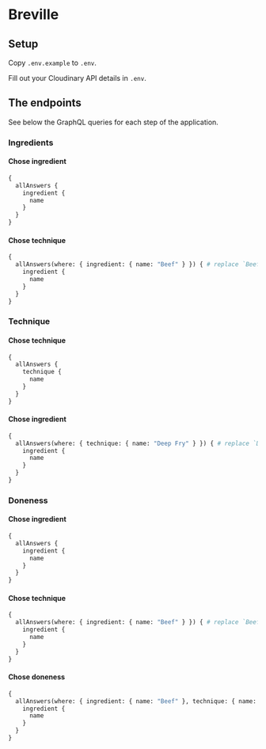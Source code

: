 Breville
========

## Setup

Copy `.env.example` to `.env`.

Fill out your Cloudinary API details in `.env`.

## The endpoints

See below the GraphQL queries for each step of the application.

### Ingredients

#### Chose ingredient

```graphql
{
  allAnswers {
    ingredient {
      name
    }
  }
}
```

#### Chose technique

```graphql
{
  allAnswers(where: { ingredient: { name: "Beef" } }) { # replace `Beef` with the selection made earlier
    ingredient {
      name
    }
  }
}
```


### Technique

#### Chose technique

```graphql
{
  allAnswers {
    technique {
      name
    }
  }
}
```

#### Chose ingredient

```graphql
{
  allAnswers(where: { technique: { name: "Deep Fry" } }) { # replace `Deep Fry` with the selection made earlier
    ingredient {
      name
    }
  }
}
```


### Doneness

#### Chose ingredient

```graphql
{
  allAnswers {
    ingredient {
      name
    }
  }
}
```

#### Chose technique

```graphql
{
  allAnswers(where: { ingredient: { name: "Beef" } }) { # replace `Beef` with the selection made earlier
    ingredient {
      name
    }
  }
}
```

#### Chose doneness

```graphql
{
  allAnswers(where: { ingredient: { name: "Beef" }, technique: { name: "Deep Fry" }, ingredient_not: "" }) { # replace `Beef` and `Deep Fry` with the selections made earlier
    ingredient {
      name
    }
  }
}
```
